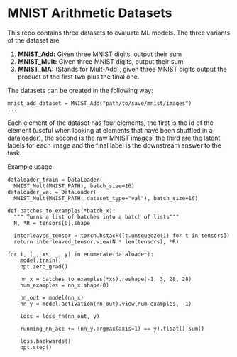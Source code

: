 # MNIST Arithmetic Datasets

This repo contains three datasets to evaluate 
ML models. The three variants of the dataset 
are 
1. **MNIST_Add:** Given three MNIST digits, output 
their sum
2. **MNIST_Mult:** Given three MNIST digits, output 
their sum
3. **MNIST_MA:** (Stands for Mult-Add), given three 
MNIST digits output the product of the first two 
plus the final one.

The datasets can be created in the following way:
```
mnist_add_dataset = MNIST_Add("path/to/save/mnist/images")
...
```
Each element of the dataset has four elements, the
first is the id of the element (useful when looking 
at elements that have been shuffled in a dataloader),
the second is the raw MNIST images, the third 
are the latent labels for each image and the final 
label is the downstream answer to the task.

Example usage:
```
dataloader_train = DataLoader(
  MNIST_Mult(MNIST_PATH), batch_size=16)
dataloader_val = DataLoader(
  MNIST_Mult(MNIST_PATH, dataset_type="val"), batch_size=16)

def batches_to_examples(*batch_x):
  """ Turns a list of batches into a batch of lists"""
  N, *R = tensors[0].shape

  interleaved_tensor = torch.hstack([t.unsqueeze(1) for t in tensors])
  return interleaved_tensor.view(N * len(tensors), *R)

for i, (_, xs, _, y) in enumerate(dataloader):
    model.train()
    opt.zero_grad()
    
    nn_x = batches_to_examples(*xs).reshape(-1, 3, 28, 28)
    num_examples = nn_x.shape(0)

    nn_out = model(nn_x)
    nn_y = model.activation(nn_out).view(num_examples, -1)
        
    loss = loss_fn(nn_out, y)
    
    running_nn_acc += (nn_y.argmax(axis=1) == y).float().sum()

    loss.backwards()
    opt.step()
```
